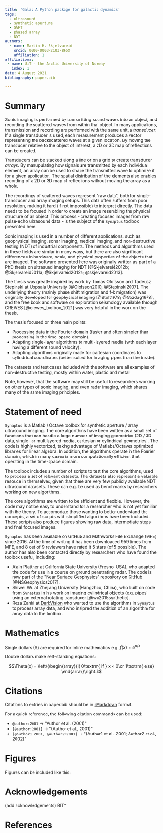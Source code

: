 ```yaml
---
title: 'Gala: A Python package for galactic dynamics'
tags:
  - ultrasound
  - synthetic aperture
  - SAFT
  - phased array
  - NDT
authors:
  - name: Martin H. Skjelvareid
    orcid: 0000-0003-2103-865X
    affiliation: 1
affiliations:
 - name: UiT - the Arctic University of Norway
   index: 1
date: 4 August 2021
bibliography: paper.bib

---
```


# Summary

Sonic imaging is performed by transmitting sound waves into an object, and recording the scattered waves from within that object. In many applications, transmission and recording are performed with the same unit, a *transducer*. If a single transducer is used, each measurement produces a vector representing the backscattered waves at a given location. By moving the transducer relative to the object of interest, a 2D or 3D map of reflections can be created.

Transducers can be stacked along a line or on a grid to create transducer *arrays*. By manupulating how signals are transmitted by each individual element, an array can be used to shape the transmitted wave to optimize it for a given application. The spatial distribution of the elements also enables recording of a 2D or 3D map of reflections without moving the array as a whole.

The recordings of scattered waves represent "raw data", both for single-transducer and array imaging setups. This data often suffers from poor resolution, making it hard (if not impossible) to interpret directly.  The data needs to be focused in order to create an image resembling the physical structure of an object. This process - creating focused images from raw pulse-echo ultrasound data - is the subject of the `Synaptus` toolbox presented here.

Sonic imaging is used in a number of different applications, such as geophysical imaging, sonar imaging, medical imaging, and non-destructive testing (NDT) of industrial components. The methods and algorithms used in these fields are similar in many ways, but there are also significant differences in hardware, scale, and physical properties of the objects that are imaged. The software presented here was originally written as part of a PhD thesis on ultrasund imaging for NDT [@Skjelvareid2012b; @Skjelvareid2011a; @Skjelvareid2012a; @skjelvareid2013].

The thesis was greatly inspired by work by Tomas Olofsson and Tadeusz Stepinski at Uppsala University [@Olofsson2010, @Stepinski2007]. The underlying theory (mainly phase shift migration and f-k migration) was originally developed for geophysical imaging [@Stolt1978; @Gazdag1978], and the free book and software on exploration seismology available through CREWES [@crewes_toolbox_2021] was very helpful in the work on the thesis.

The thesis focused on three main points:
* Processing data in the Fourier domain (faster and often simpler than processing in the time-space domain).
* Adapting single-layer algorithms to multi-layered media (with each layer having a different sound velocity).
* Adapting algorithms originally made for cartesian coordinates to cylindrical coordinates (better suited for imaging pipes from the inside).

The datasets and test cases included with the software are all examples of non-destructive testing, mostly within water, plastic and metal.

Note, however, that the software may still be useful to researchers working on other types of sonic imaging, and even radar imaging, which shares many of the same imaging principles.



# Statement of need

`Synaptus` is a Matlab / Octave toolbox for synthetic aperture / array ultrasound imaging. The core algorithms have been written as a small set of functions that can handle a large number of imaging geometries (2D / 3D data, single- or multilayered media, cartesian or cylindrical geometries). The code is highly vectorized, taking advantage of Matlabs/Octaves optimized libraries for linear algebra. In addition, the algorithms operate in the Fourier domain, which in many cases is more computationally efficient that operating in the time-space domain.

The toolbox includes a number of scripts to test the core algorithms, used to process a set of relevant datasets. The datasets also represent a valuable resouce in themselves, given that there are very few publicly available NDT ultrasound datasets. These can e.g. be used as benchmarks by researchers working on new algorithms.

The core algorithms are written to be efficient and flexible. However, the code may not be easy to understand for a researcher who is not yet familiar with the theory. To accomodate those wanting to better understand the concepts, a set of scripts with simplified algorithms have been included. These scripts also produce figures showing raw data, intermediate steps and final focused images.

`Synaptus` has been available on GitHub and Mathworks File Exchange (MFE) since 2016. At the time of writing it has been downloaded 959 times from MFE, and 8 out of 9 reviewers have rated it 5 stars (of 5 possible). The author has also been contacted directly by researchers who have found the toolbox useful, including:

* Alain Plattner at California State University (Fresno, USA), who adapted the code for use in a course on ground penetrating radar. The code is now part of the "Near Surface Geophysics" repository on GitHub [@NSGeophysics2017].
* Shiwei Wu at Zhejiang University (Hangzhou, China), who built on code from `Synaptus` in his work on imaging cylindrical objects (e.g. pipes) using an external rotating transducer [@wu2015synthetic].
* Reza Zahiri at [DarkVision](www.darkvisiontech.com) who wanted to use the algorithms in `Synaptus` to process array data, and who insipred the addition of an algorithm for array data to the toolbox.





# Mathematics

Single dollars ($) are required for inline mathematics e.g. $f(x) = e^{\pi/x}$

Double dollars make self-standing equations:

$$\Theta(x) = \left\{\begin{array}{l}
0\textrm{ if } x < 0\cr
1\textrm{ else}
\end{array}\right.$$



# Citations

Citations to entries in paper.bib should be in
[rMarkdown](http://rmarkdown.rstudio.com/authoring_bibliographies_and_citations.html)
format.



For a quick reference, the following citation commands can be used:
- `@author:2001`  ->  "Author et al. (2001)"
- `[@author:2001]` -> "(Author et al., 2001)"
- `[@author1:2001; @author2:2001]` -> "(Author1 et al., 2001; Author2 et al., 2002)"

# Figures

Figures can be included like this:

# Acknowledgements

(add acknowledgements)
BIT?

# References
